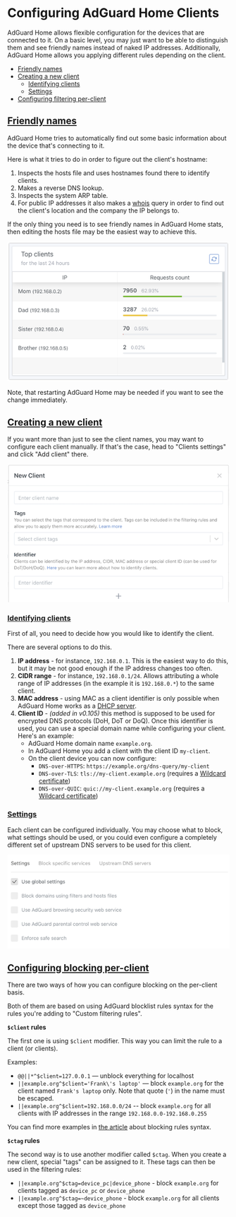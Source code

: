  # Configuring AdGuard Home Clients

AdGuard Home allows flexible configuration for the devices that are connected to it. 
On a basic level, you may just want to be able to distinguish them and see friendly 
names instead of naked IP addresses. Additionally, AdGuard Home allows you applying 
different rules depending on the client.

* [Friendly names](#friendlynames)
* [Creating a new client](#newclient)
    * [Identifying clients](#idclient)
    * [Settings](#clientsettings)
* [Configuring filtering per-client](#perclientblocking)

## <a id="friendlynames" href="#friendlynames">Friendly names</a>

AdGuard Home tries to automatically find out some basic information about 
the device that's connecting to it.

Here is what it tries to do in order to figure out the client's hostname:

1. Inspects the hosts file and uses hostnames found there to identify clients.
2. Makes a reverse DNS lookup.
3. Inspects the system ARP table.
4. For public IP addresses it also makes a [whois](https://en.wikipedia.org/wiki/WHOIS) query in order to find out the client's location and the company the IP belongs to.

If the only thing you need is to see friendly names in AdGuard Home stats, 
then editing the hosts file may be the easiest way to achieve this.

![](images/top-clients-names.png)

Note, that restarting AdGuard Home may be needed if you want to see the 
change immediately.

## <a id="newclient" href="#newclient">Creating a new client</a>

If you want more than just to see the client names, you may want to 
configure each client manually. If that's the case, head to "Clients settings" 
and click "Add client" there.

![](images/new-client.png)

### <a id="idclient" href="#idclient">Identifying clients</a>

First of all, you need to decide how you would like to identify the client.

There are several options to do this.

1. **IP address** - for instance, `192.168.0.1`. This is the easiest 
way to do this, but it may be not good enough if the IP address changes too often.
2. **CIDR range** - for instance, `192.168.0.1/24`. Allows attributing a 
whole range of IP addresses (in the example it is `192.168.0.*`) to the same client.
3. **MAC address** - using MAC as a client identifier is only possible when 
AdGuard Home works as a [DHCP server](DHCP).
4. **Client ID** - *(added in v0.105)* this method is supposed to be used for encrypted DNS protocols 
(DoH, DoT or DoQ). Once this identifier is used, you can use a special domain 
name while configuring your client. Here's an example:
    * AdGuard Home domain name `example.org`.
    * In AdGuard Home you add a client with the client ID `my-client`.
    * On the client device you can now configure:
        * `DNS-over-HTTPS`: `https://example.org/dns-query/my-client`
        * `DNS-over-TLS`: `tls://my-client.example.org` (requires a [Wildcard certificate](https://en.wikipedia.org/wiki/Wildcard_certificate))
        * `DNS-over-QUIC`: `quic://my-client.example.org` (requires a [Wildcard certificate](https://en.wikipedia.org/wiki/Wildcard_certificate))
        

### <a id="clientsettings" href="#clientsettings">Settings</a>

Each client can be configured individually. You may choose what to block, what 
settings should be used, or you could even configure a completely different set 
of upstream DNS servers to be used for this client.

![](images/client-settings.png)

## <a id="perclientblocking" href="#perclientblocking">Configuring blocking per-client</a>

There are two ways of how you can configure blocking on the per-client basis.

Both of them are based on using AdGuard blocklist rules syntax for the rules 
you're adding to "Custom filtering rules".

**`$client` rules**

The first one is using `$client` modifier. This way you can limit the rule 
to a client (or clients).

Examples:

* `@@||*^$client=127.0.0.1` — unblock everything for localhost
* `||example.org^$client='Frank\'s laptop'` — block `example.org` for the 
client named `Frank's laptop` only. Note that quote (`'`) in the name must be escaped.
* `||example.org^$client=192.168.0.0/24` -- block `example.org` for all clients 
with IP addresses in the range `192.168.0.0-192.168.0.255`

You can find more examples in [the article](Hosts-Blocklists#client) about 
blocking rules syntax.

**`$ctag` rules**

The second way is to use another modifier called `$ctag`. When you create 
a new client, special "tags" can be assigned to it. These tags can then 
be used in the filtering rules:

* `||example.org^$ctag=device_pc|device_phone` - block `example.org` for 
clients tagged as `device_pc` or `device_phone`
* `||example.org^$ctag=~device_phone` - block `example.org` for all clients 
except those tagged as `device_phone`
